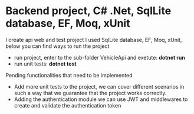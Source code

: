 # Backend project,  C# .Net, SqlLite database, EF, Moq, xUnit
I create api web and test project I used SqlLite database, EF, Moq, xUnit, below you can find ways to run the project

* run project, enter to the sub-folder VehicleApi and exetute: **dotnet run**
* run unit tests: **dotnet test**

Pending functionalities that need to be implemented
* Add more unit tests to the project, we can cover different scenarios in such a way that we guarantee that the project works correctly.
* Adding the authentication module we can use JWT and middlewares to create and validate the authentication token

